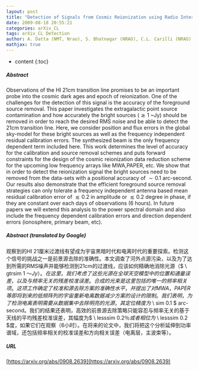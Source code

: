 ```yaml
---
layout: post
title: "Detection of Signals from Cosmic Reionization using Radio Interferometric Signal Processing"
date: 2009-08-18 20:55:21
categories: arXiv_CL
tags: arXiv_CL Detection
author: A. Datta (NMT, Nrao), S. Bhatnagar (NRAO), C.L. Carilli (NRAO)
mathjax: true
---
```


* content
{:toc}

##### Abstract
Observations of the HI 21cm transition line promises to be an important probe into the cosmic dark ages and epoch of reionization. One of the challenges for the detection of this signal is the accuracy of the foreground source removal. This paper investigates the extragalactic point source contamination and how accurately the bright sources ($\gtrsim 1$ ~Jy) should be removed in order to reach the desired RMS noise and be able to detect the 21cm transition line. Here, we consider position and flux errors in the global sky-model for these bright sources as well as the frequency independent residual calibration errors. The synthesized beam is the only frequency dependent term included here. This work determines the level of accuracy for the calibration and source removal schemes and puts forward constraints for the design of the cosmic reionization data reduction scheme for the upcoming low frequency arrays like MWA,PAPER, etc. We show that in order to detect the reionization signal the bright sources need to be removed from the data-sets with a positional accuracy of $\sim 0.1$ arc-second. Our results also demonstrate that the efficient foreground source removal strategies can only tolerate a frequency independent antenna based mean residual calibration error of $\lesssim 0.2 %$ in amplitude or $\lesssim 0.2$ degree in phase, if they are constant over each days of observations (6 hours). In future papers we will extend this analysis to the power spectral domain and also include the frequency dependent calibration errors and direction dependent errors (ionosphere, primary beam, etc).

##### Abstract (translated by Google)
观察到的HI 21厘米过渡线有望成为宇宙黑暗时代和电离时代的重要探索。检测这个信号的挑战之一是前景源去除的准确性。本文调查了河外点源污染，以及为了达到所需的RMS噪声并能够检测到21cm的过渡线，应该如何精确地消除光源（$ \ gtrsim 1 $〜Jy）。在这里，我们考虑了这些光源在全球天空模型中的位置和通量误差，以及与频率无关的残差校准误差。合成的光束是这里包括的唯一的频率相关项。这项工作确定了校准和源去除方案的准确性水平，并提出了对MWA，PAPER等即将到来的低频阵列的宇宙重新电离数据减少方案的设计的限制。我们表明，为了检测电离表明需要从数据集中去除明亮的光源，其定位精度为$ \ sim 0.1 $ arc-second。我们的结果还表明，高效的前景源去除策略只能容忍与频率无关的基于天线的平均残差校准误差，其幅度为$ \ lesssim 0.2％$或者相位为$ \ lesssim 0.2 $度，如果它们在观察（6小时）。在将来的论文中，我们将把这个分析延伸到功率谱域，还包括频率相关的校准误差和方向相关误差（电离层，主波束等）。

##### URL
[https://arxiv.org/abs/0908.2639](https://arxiv.org/abs/0908.2639)

